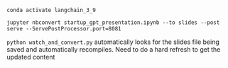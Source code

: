 `conda activate langchain_3_9`

`jupyter nbconvert startup_gpt_presentation.ipynb --to slides --post serve --ServePostProcessor.port=8081`

`python watch_and_convert.py` automatically looks for the slides file being saved and automatically recompiles.
Need to do a hard refresh to get the updated content

